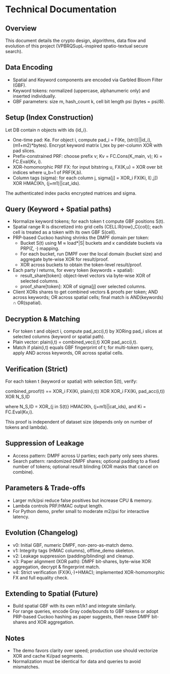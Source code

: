 # Technical Documentation

## Overview

This document details the crypto design, algorithms, data flow and evolution of this project (VPBRQSupL-inspired spatio-textual secure search).

## Data Encoding

- Spatial and Keyword components are encoded via Garbled Bloom Filter (GBF).
- Keyword tokens: normalized (uppercase, alphanumeric only) and inserted individually.
- GBF parameters: size m, hash_count k, cell bit length psi (bytes = psi/8).

## Setup (Index Construction)

Let DB contain n objects with ids {id_i}.
- One-time pad: Ke. For object i, compute pad_i = F(Ke, (str(i)||id_i), (m1+m2)*bytes). Encrypt keyword matrix I_tex by per-column XOR with pad slices.
- Prefix-constrained PRF: choose prefix v; Kv = FC.Cons(K_main, v); Ki = FC.Eval(Kv, i).
- XOR-homomorphic PRF FX: for input bitstring u, FX(K,u) = XOR over bit indices where u_b=1 of PRF(K,b).
- Column tags (sigma): for each column j,
  sigma[j] = XOR_i FX(Ki, I[:,j]) XOR HMAC(Kh, (j+m1)||cat_ids).

The authenticated index packs encrypted matrices and sigma.

## Query (Keyword + Spatial paths)

- Normalize keyword tokens; for each token t compute GBF positions S(t).
- Spatial range R is discretized into grid cells (CELL:R{row}_C{col}); each cell is treated as a token with its own GBF S(cell).
- PRP-based Cuckoo hashing shrinks the DMPF domain per token:
  - Bucket S(t) using M ≈ load*|S| buckets and κ candidate buckets via PRP(ζ, ·) mapping.
  - For each bucket, run DMPF over the local domain (bucket size) and aggregate byte-wise XOR for result/proof.
  - XOR across buckets to obtain the token-level result/proof.
- Each party l returns, for every token (keywords + spatial):
  - result_share[token]: object-level vectors via byte-wise XOR of selected columns.
  - proof_share[token]: XOR of sigma[j] over selected columns.
- Client XORs shares to get combined vectors & proofs per token; AND across keywords; OR across spatial cells; final match is AND(keywords) ∩ OR(spatial).

## Decryption & Matching

- For token t and object i, compute pad_acc(i,t) by XORing pad_i slices at selected columns (keyword or spatial path).
- Plain vector: plain(i,t) = combined_vec(i,t) XOR pad_acc(i,t).
- Match if plain(i,t) equals GBF fingerprint of t; for multi-token query, apply AND across keywords, OR across spatial cells.

## Verification (Strict)

For each token t (keyword or spatial) with selection S(t), verify:

combined_proof(t) == XOR_i FX(Ki, plain(i,t)) XOR XOR_i FX(Ki, pad_acc(i,t)) XOR N_S,ID

where N_S,ID = XOR_{j in S(t)} HMAC(Kh, (j+m1)||cat_ids), and Ki = FC.Eval(Kv,i).

This proof is independent of dataset size (depends only on number of tokens and lambda).

## Suppression of Leakage

- Access pattern: DMPF across U parties; each party only sees shares.
- Search pattern: randomized DMPF shares; optional padding to a fixed number of tokens; optional result blinding (XOR masks that cancel on combine).

## Parameters & Trade-offs

- Larger m/k/psi reduce false positives but increase CPU & memory.
- Lambda controls PRF/HMAC output length.
- For Python demo, prefer small to moderate m2/psi for interactive latency.

## Evolution (Changelog)

- v0: Initial GBF, numeric DMPF, non-zero-as-match demo.
- v1: Integrity tags (HMAC columns), offline_demo skeleton.
- v2: Leakage suppression (padding/blinding) and cleanup.
- v3: Paper alignment (XOR path): DMPF bit-shares, byte-wise XOR aggregation, decrypt & fingerprint match.
- v4: Strict verification (FX(Ki,·)+HMAC); implemented XOR-homomorphic FX and full equality check.

## Extending to Spatial (Future)

- Build spatial GBF with its own m1/k1 and integrate similarly.
- For range queries, encode Gray code/bounds to GBF tokens or adopt PRP-based Cuckoo hashing as paper suggests, then reuse DMPF bit-shares and XOR aggregation.

## Notes

- The demo favors clarity over speed; production use should vectorize XOR and cache Ki/pad segments.
- Normalization must be identical for data and queries to avoid mismatches.
